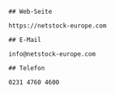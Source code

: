     ## Web-Seite
     
    https://netstock-europe.com
     
    ## E-Mail
     
    info@netstock-europe.com
     
    ## Telefon
     
    0231 4760 4600